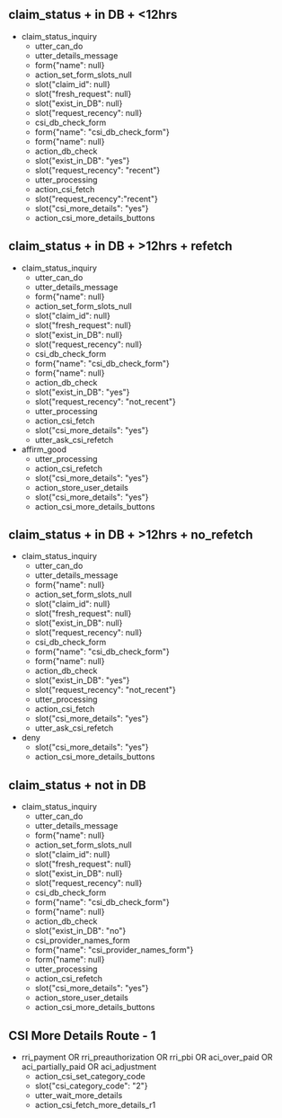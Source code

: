 <!-- CSI More Details - 2 Routes -->
<!-- CSI More Details Route-1 starts here -->
## claim_status + in DB + <12hrs
* claim_status_inquiry
  - utter_can_do
  - utter_details_message
  - form{"name": null}
  - action_set_form_slots_null
  - slot{"claim_id": null}
  - slot{"fresh_request": null}
  - slot{"exist_in_DB": null}
  - slot{"request_recency": null}
  - csi_db_check_form
  - form{"name": "csi_db_check_form"}
  - form{"name": null}
  - action_db_check
  - slot{"exist_in_DB": "yes"}
  - slot{"request_recency": "recent"}
  - utter_processing
  - action_csi_fetch
  - slot{"request_recency":"recent"}  
  - slot{"csi_more_details": "yes"}
  - action_csi_more_details_buttons

## claim_status + in DB + >12hrs + refetch
* claim_status_inquiry
  - utter_can_do
  - utter_details_message
  - form{"name": null}
  - action_set_form_slots_null
  - slot{"claim_id": null}
  - slot{"fresh_request": null}
  - slot{"exist_in_DB": null}
  - slot{"request_recency": null}
  - csi_db_check_form
  - form{"name": "csi_db_check_form"}
  - form{"name": null}
  - action_db_check
  - slot{"exist_in_DB": "yes"}
  - slot{"request_recency": "not_recent"} 
  - utter_processing
  - action_csi_fetch
  - slot{"csi_more_details": "yes"}
  - utter_ask_csi_refetch
* affirm_good
  - utter_processing
  - action_csi_refetch
  - slot{"csi_more_details": "yes"}
  - action_store_user_details
  - slot{"csi_more_details": "yes"}
  - action_csi_more_details_buttons

## claim_status + in DB + >12hrs + no_refetch
* claim_status_inquiry
  - utter_can_do
  - utter_details_message
  - form{"name": null}
  - action_set_form_slots_null
  - slot{"claim_id": null}
  - slot{"fresh_request": null}
  - slot{"exist_in_DB": null}
  - slot{"request_recency": null}
  - csi_db_check_form
  - form{"name": "csi_db_check_form"}
  - form{"name": null}
  - action_db_check
  - slot{"exist_in_DB": "yes"}
  - slot{"request_recency": "not_recent"}
  - utter_processing
  - action_csi_fetch
  - slot{"csi_more_details": "yes"}
  - utter_ask_csi_refetch
* deny 
  - slot{"csi_more_details": "yes"}
  - action_csi_more_details_buttons

<!-- If not in DB -->
## claim_status + not in DB
* claim_status_inquiry
  - utter_can_do
  - utter_details_message
  - form{"name": null}
  - action_set_form_slots_null
  - slot{"claim_id": null}
  - slot{"fresh_request": null}
  - slot{"exist_in_DB": null}
  - slot{"request_recency": null}
  - csi_db_check_form
  - form{"name": "csi_db_check_form"}
  - form{"name": null}
  - action_db_check
  - slot{"exist_in_DB": "no"}
  - csi_provider_names_form
  - form{"name": "csi_provider_names_form"}
  - form{"name": null}
  - utter_processing
  - action_csi_refetch 
  - slot{"csi_more_details": "yes"}
  - action_store_user_details
  - action_csi_more_details_buttons

## CSI More Details Route - 1
* rri_payment OR rri_preauthorization OR rri_pbi OR aci_over_paid OR aci_partially_paid OR aci_adjustment
  - action_csi_set_category_code
  - slot{"csi_category_code": "2"} 
  - utter_wait_more_details
  - action_csi_fetch_more_details_r1 

<!-- store user details -->

<!-- CSI More Details Route-1 ends here -->

<!-- CSI More Details Route-2 starts here -->

<!-- ## rri_payment 585, 454, 12
* rri_payment_deniedcharge OR rri_payment_procedurecode OR rri_payment_combinedprocedurecodes
  - utter_can_do
  - utter_details_message
  - form{"name": null}
  - action_set_form_slots_null
  - slot{"claim_id": null}
  - slot{"fresh_request": null}
  - slot{"exist_in_DB": null}
  - slot{"request_recency": null}
  - slot{"rri_code": null} 
  - action_rri_set_code
  - csi_db_check_form
  - form{"name": "csi_db_check_form"}
  - form{"name": null}
  - action_db_check
  - slot{"exist_in_DB": "yes"}
  - slot{"request_recency": "recent"}
  - csi_provider_names_form
  - form{"name": "csi_provider_names_form"}
  - form{"name": null}
  - utter_wait_more_details -->
  <!-- write code -->
  <!-- - action_rri_payment2 
  - utter_csi_anything_else   -->

<!-- CSI More Details Route-2 ends here -->